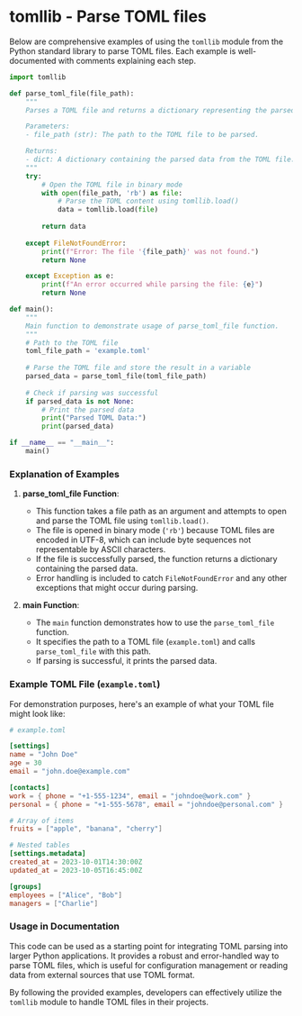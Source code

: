 # tomllib - Parse TOML files

Below are comprehensive examples of using the `tomllib` module from the Python standard library to parse TOML files. Each example is well-documented with comments explaining each step.

```python
import tomllib

def parse_toml_file(file_path):
    """
    Parses a TOML file and returns a dictionary representing the parsed data.

    Parameters:
    - file_path (str): The path to the TOML file to be parsed.

    Returns:
    - dict: A dictionary containing the parsed data from the TOML file.
    """
    try:
        # Open the TOML file in binary mode
        with open(file_path, 'rb') as file:
            # Parse the TOML content using tomllib.load()
            data = tomllib.load(file)
        
        return data
    
    except FileNotFoundError:
        print(f"Error: The file '{file_path}' was not found.")
        return None

    except Exception as e:
        print(f"An error occurred while parsing the file: {e}")
        return None

def main():
    """
    Main function to demonstrate usage of parse_toml_file function.
    """
    # Path to the TOML file
    toml_file_path = 'example.toml'
    
    # Parse the TOML file and store the result in a variable
    parsed_data = parse_toml_file(toml_file_path)
    
    # Check if parsing was successful
    if parsed_data is not None:
        # Print the parsed data
        print("Parsed TOML Data:")
        print(parsed_data)

if __name__ == "__main__":
    main()
```

### Explanation of Examples

1. **parse_toml_file Function**:
   - This function takes a file path as an argument and attempts to open and parse the TOML file using `tomllib.load()`.
   - The file is opened in binary mode (`'rb'`) because TOML files are encoded in UTF-8, which can include byte sequences not representable by ASCII characters.
   - If the file is successfully parsed, the function returns a dictionary containing the parsed data.
   - Error handling is included to catch `FileNotFoundError` and any other exceptions that might occur during parsing.

2. **main Function**:
   - The `main` function demonstrates how to use the `parse_toml_file` function.
   - It specifies the path to a TOML file (`example.toml`) and calls `parse_toml_file` with this path.
   - If parsing is successful, it prints the parsed data.

### Example TOML File (`example.toml`)
For demonstration purposes, here's an example of what your TOML file might look like:

```toml
# example.toml

[settings]
name = "John Doe"
age = 30
email = "john.doe@example.com"

[contacts]
work = { phone = "+1-555-1234", email = "johndoe@work.com" }
personal = { phone = "+1-555-5678", email = "johndoe@personal.com" }

# Array of items
fruits = ["apple", "banana", "cherry"]

# Nested tables
[settings.metadata]
created_at = 2023-10-01T14:30:00Z
updated_at = 2023-10-05T16:45:00Z

[groups]
employees = ["Alice", "Bob"]
managers = ["Charlie"]
```

### Usage in Documentation

This code can be used as a starting point for integrating TOML parsing into larger Python applications. It provides a robust and error-handled way to parse TOML files, which is useful for configuration management or reading data from external sources that use TOML format.

By following the provided examples, developers can effectively utilize the `tomllib` module to handle TOML files in their projects.
